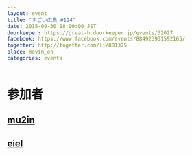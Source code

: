 ```yaml
---
layout: event
title: "すごい広島 #124"
date: 2015-09-30 18:00:00 JST
doorkeeper: https://great-h.doorkeeper.jp/events/32027
facebook: https://www.facebook.com/events/884923931592165/
togetter: http://togetter.com/li/881375
place: movin_on
categories: events
---
```


# 参加者


## [mu2in](http://twitter.com/mu2in)


## [eiel](http://eiel.info/)
